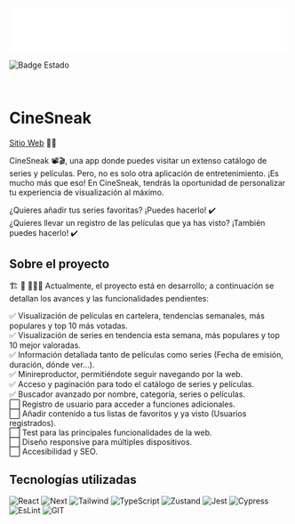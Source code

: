 
<img src="./docs/logo.png" width="500"/>

<br/>

![Badge Estado](https://img.shields.io/badge/ESTADO-En_Desarrollo-orange)

<br/>

# CineSneak

[Sitio Web](https://cinesneak.vercel.app/) 🔗🌐

CineSneak 📽️🎬, una app donde puedes visitar un extenso catálogo de series y películas. Pero, no es solo otra aplicación de entretenimiento. 
¡Es mucho más que eso! En CineSneak, tendrás la oportunidad de personalizar tu experiencia de visualización al máximo.

¿Quieres añadir tus series favoritas? ¡Puedes hacerlo! ✔️  
¿Quieres llevar un registro de las películas que ya has visto? ¡También puedes hacerlo! ✔️

## Sobre el proyecto

🏗️ 🚧 👷🏻‍♀️ Actualmente, el proyecto está en desarrollo; a continuación se detallan los avances y las funcionalidades pendientes:

✅ Visualización de películas en cartelera, tendencias semanales, más populares y top 10 más votadas.  
✅ Visualización de series en tendencia esta semana, más populares y top 10 mejor valoradas.  
✅ Información detallada tanto de películas como series (Fecha de emisión, duración, dónde ver...).  
✅ Minireproductor, permitiéndote seguir navegando por la web.  
✅ Acceso y paginación para todo el catálogo de series y películas.  
✅ Buscador avanzado por nombre, categoría, series o películas.  
⬜ Registro de usuario para acceder a funciones adicionales.  
⬜ Añadir contenido a tus listas de favoritos y ya visto (Usuarios registrados).  
⬜ Test para las principales funcionalidades de la web.  
⬜ Diseño responsive para múltiples dispositivos.  
⬜ Accesibilidad y SEO.

## Tecnologías utilizadas
![React](https://img.shields.io/badge/React-61DAFB.svg?style=for-the-badge&logo=React&logoColor=black)
![Next](https://img.shields.io/badge/Next.js-000000.svg?style=for-the-badge&logo=nextdotjs&logoColor=white)
![Tailwind](https://img.shields.io/badge/Tailwind%20CSS-06B6D4.svg?style=for-the-badge&logo=Tailwind-CSS&logoColor=white)
![TypeScript](https://img.shields.io/badge/TypeScript-3178C6.svg?style=for-the-badge&logo=TypeScript&logoColor=white)
![Zustand](https://img.shields.io/badge/zustand-%2320232a.svg?style=for-the-badge&logo=redux&logoColor=%2361DAFB)
![Jest](https://img.shields.io/badge/Jest-C21325.svg?style=for-the-badge&logo=Jest&logoColor=white)
![Cypress](https://img.shields.io/badge/Cypress-69D3A7.svg?style=for-the-badge&logo=Cypress&logoColor=white)
![EsLint](https://img.shields.io/badge/ESLint-4B32C3.svg?style=for-the-badge&logo=ESLint&logoColor=white)
![GIT](https://img.shields.io/badge/Git-F05032.svg?style=for-the-badge&logo=Git&logoColor=white)
